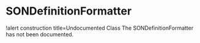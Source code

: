 <!-- MOOSE Documentation Stub: Remove this when content is added. -->

# SONDefinitionFormatter

!alert construction title=Undocumented Class
The SONDefinitionFormatter has not been documented.
